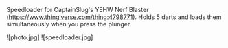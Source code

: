 Speedloader for CaptainSlug's YEHW Nerf Blaster (https://www.thingiverse.com/thing:4798771).  Holds 5 darts and loads them simultaneously when you press the plunger.

![photo.jpg]
![speedloader.jpg]
